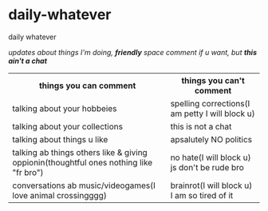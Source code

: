 # daily-whatever
daily whatever

*updates about things I'm doing, **friendly** space comment if u want, but **this ain't a chat***

<table>
  <tr>
    <th>things you can comment</th>
    <th>things you can't comment</th>
  </tr>
  <tr>
    <td>talking about your hobbeies</td>
    <td>spelling corrections(I am petty I will block u)</td>
  </tr>
  <tr>
    <td>talking about your collections</td>
    <td>this is not a chat</td>
  </tr>
  <tr>
    <td>talking about things u like</td>
    <td>apsalutely NO politics</td>
  </tr>
  <tr>
    <td>talking ab things others like & giving oppionin(thoughtful ones nothing like "fr bro")</td>
    <td>no hate(I will block u) js don't be rude bro</td>
  </tr>
  <tr>
    <td>conversations ab music/videogames(I love animal crossingggg)</td>
    <td>brainrot(I will block u) I am so tired of it</td>
  </tr>
</table>

